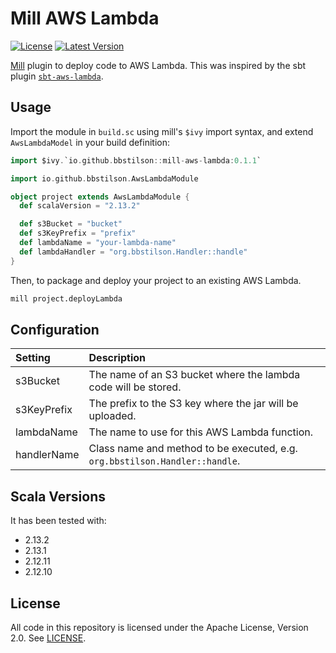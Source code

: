 # Mill AWS Lambda

<!-- [![Build Status](https://api.travis-ci.org/bbstilson/mill-aws-lambda.svg)](https://travis-ci.org/bbstilson/mill-aws-lambda) -->
[![License](https://img.shields.io/github/license/bbstilson/mill-aws-lambda.svg)](https://opensource.org/licenses/Apache-2.0)
[![Latest Version](https://img.shields.io/maven-central/v/io.github.bbstilson/mill-aws-lambda_2.13.svg)](http://search.maven.org/#search%7Cga%7C1%7Cg%3A%22io.github.bbstilson%22%20AND%20a%3A%22mill-aws-lambda_2.13%22)


[Mill](http://www.lihaoyi.com/mill/) plugin to deploy code to AWS Lambda. This was inspired by the sbt plugin [`sbt-aws-lambda`](https://github.com/saksdirect/sbt-aws-lambda).

## Usage

Import the module in `build.sc` using mill's `$ivy` import syntax, and extend `AwsLambdaModel` in your build definition:

```scala
import $ivy.`io.github.bbstilson::mill-aws-lambda:0.1.1`

import io.github.bbstilson.AwsLambdaModule

object project extends AwsLambdaModule {
  def scalaVersion = "2.13.2"

  def s3Bucket = "bucket"
  def s3KeyPrefix = "prefix"
  def lambdaName = "your-lambda-name"
  def lambdaHandler = "org.bbstilson.Handler::handle"
}
```

Then, to package and deploy your project to an existing AWS Lambda.

```bash
mill project.deployLambda
```

## Configuration

| Setting  | Description |
|:----------|:---------------|
| s3Bucket | The name of an S3 bucket where the lambda code will be stored. |
| s3KeyPrefix | The prefix to the S3 key where the jar will be uploaded. |
| lambdaName | The name to use for this AWS Lambda function. |
| handlerName | Class name and method to be executed, e.g. `org.bbstilson.Handler::handle`. |

## Scala Versions

It has been tested with:

* 2.13.2
* 2.13.1
* 2.12.11
* 2.12.10

## License

All code in this repository is licensed under the Apache License, Version 2.0.  See [LICENSE](./LICENSE).
